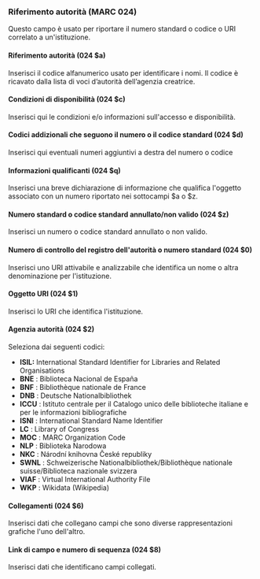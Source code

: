### Riferimento autorità (MARC 024)

Questo campo è usato per riportare il numero standard o codice o URI correlato a un'istituzione.

#### 

#### Riferimento autorità (024 $a)

Inserisci il codice alfanumerico usato per identificare i nomi. Il codice è ricavato dalla lista di voci d’autorità dell’agenzia creatrice.

#### Condizioni di disponibilità (024 $c)  

Inserisci qui le condizioni e/o informazioni sull'accesso e disponibilità.  

#### Codici addizionali che seguono il numero o il codice standard (024 $d)  

Inserisci qui eventuali numeri aggiuntivi a destra del numero o codice  

#### Informazioni qualificanti (024 $q)  

Inserisci una breve dichiarazione di informazione che qualifica l'oggetto associato con un numero riportato nei sottocampi $a o $z.  

#### Numero standard o codice standard annullato/non valido (024 $z)  

Inserisci un numero o codice standard annullato o non valido.  

#### Numero di controllo del registro dell'autorità o numero standard (024 $0)  

Inserisci uno URI attivabile e analizzabile che identifica un nome o altra denominazione per l'istituzione.  

#### Oggetto URI (024 $1)  

Inserisci lo URI che identifica l'istituzione.  

#### Agenzia autorità (024 $2)

Seleziona dai seguenti codici:

- **ISIL:** International Standard Identifier for Libraries and Related Organisations
- **BNE** : Biblioteca Nacional de España
- **BNF** : Bibliothèque nationale de France
- **DNB** : Deutsche Nationalbibliothek
- **ICCU** : Istituto centrale per il Catalogo unico delle biblioteche italiane e per le informazioni bibliografiche
- **ISNI** : International Standard Name Identifier
- **LC** : Library of Congress
- **MOC** : MARC Organization Code
- **NLP** : Biblioteka Narodowa
- **NKC** : Národní knihovna České republiky 
- **SWNL** : Schweizerische Nationalbibliothek/Bibliothèque nationale suisse/Biblioteca nazionale svizzera
- **VIAF** : Virtual International Authority File
- **WKP** : Wikidata (Wikipedia)  

#### Collegamenti (024 $6)

Inserisci dati che collegano campi che sono diverse rappresentazioni grafiche l'uno dell'altro.

#### Link di campo e numero di sequenza (024 $8)

Inserisci dati che identificano campi collegati.
